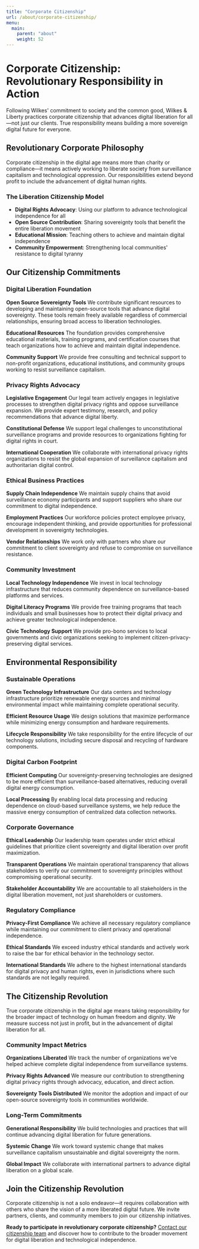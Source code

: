 ```yaml
---
title: "Corporate Citizenship"
url: /about/corporate-citizenship/
menu:
  main:
    parent: "about"
    weight: 52
---
```


# Corporate Citizenship: Revolutionary Responsibility in Action

Following Wilkes' commitment to society and the common good, Wilkes & Liberty practices corporate citizenship that advances digital liberation for all—not just our clients. True responsibility means building a more sovereign digital future for everyone.

## Revolutionary Corporate Philosophy

Corporate citizenship in the digital age means more than charity or compliance—it means actively working to liberate society from surveillance capitalism and technological oppression. Our responsibilities extend beyond profit to include the advancement of digital human rights.

### The Liberation Citizenship Model
- **Digital Rights Advocacy**: Using our platform to advance technological independence for all
- **Open Source Contribution**: Sharing sovereignty tools that benefit the entire liberation movement
- **Educational Mission**: Teaching others to achieve and maintain digital independence
- **Community Empowerment**: Strengthening local communities' resistance to digital tyranny

## Our Citizenship Commitments

### Digital Liberation Foundation

**Open Source Sovereignty Tools**
We contribute significant resources to developing and maintaining open-source tools that advance digital sovereignty. These tools remain freely available regardless of commercial relationships, ensuring broad access to liberation technologies.

**Educational Resources**
The foundation provides comprehensive educational materials, training programs, and certification courses that teach organizations how to achieve and maintain digital independence.

**Community Support**
We provide free consulting and technical support to non-profit organizations, educational institutions, and community groups working to resist surveillance capitalism.

### Privacy Rights Advocacy

**Legislative Engagement**
Our legal team actively engages in legislative processes to strengthen digital privacy rights and oppose surveillance expansion. We provide expert testimony, research, and policy recommendations that advance digital liberty.

**Constitutional Defense**
We support legal challenges to unconstitutional surveillance programs and provide resources to organizations fighting for digital rights in court.

**International Cooperation**
We collaborate with international privacy rights organizations to resist the global expansion of surveillance capitalism and authoritarian digital control.

### Ethical Business Practices

**Supply Chain Independence**
We maintain supply chains that avoid surveillance economy participants and support suppliers who share our commitment to digital independence.

**Employment Practices**
Our workforce policies protect employee privacy, encourage independent thinking, and provide opportunities for professional development in sovereignty technologies.

**Vendor Relationships**
We work only with partners who share our commitment to client sovereignty and refuse to compromise on surveillance resistance.

### Community Investment

**Local Technology Independence**
We invest in local technology infrastructure that reduces community dependence on surveillance-based platforms and services.

**Digital Literacy Programs**
We provide free training programs that teach individuals and small businesses how to protect their digital privacy and achieve greater technological independence.

**Civic Technology Support**
We provide pro-bono services to local governments and civic organizations seeking to implement citizen-privacy-preserving digital services.

## Environmental Responsibility

### Sustainable Operations

**Green Technology Infrastructure**
Our data centers and technology infrastructure prioritize renewable energy sources and minimal environmental impact while maintaining complete operational security.

**Efficient Resource Usage**
We design solutions that maximize performance while minimizing energy consumption and hardware requirements.

**Lifecycle Responsibility**
We take responsibility for the entire lifecycle of our technology solutions, including secure disposal and recycling of hardware components.

### Digital Carbon Footprint

**Efficient Computing**
Our sovereignty-preserving technologies are designed to be more efficient than surveillance-based alternatives, reducing overall digital energy consumption.

**Local Processing**
By enabling local data processing and reducing dependence on cloud-based surveillance systems, we help reduce the massive energy consumption of centralized data collection networks.

### Corporate Governance

**Ethical Leadership**
Our leadership team operates under strict ethical guidelines that prioritize client sovereignty and digital liberation over profit maximization.

**Transparent Operations**
We maintain operational transparency that allows stakeholders to verify our commitment to sovereignty principles without compromising operational security.

**Stakeholder Accountability**
We are accountable to all stakeholders in the digital liberation movement, not just shareholders or customers.

### Regulatory Compliance

**Privacy-First Compliance**
We achieve all necessary regulatory compliance while maintaining our commitment to client privacy and operational independence.

**Ethical Standards**
We exceed industry ethical standards and actively work to raise the bar for ethical behavior in the technology sector.

**International Standards**
We adhere to the highest international standards for digital privacy and human rights, even in jurisdictions where such standards are not legally required.

## The Citizenship Revolution

True corporate citizenship in the digital age means taking responsibility for the broader impact of technology on human freedom and dignity. We measure success not just in profit, but in the advancement of digital liberation for all.

### Community Impact Metrics

**Organizations Liberated**
We track the number of organizations we've helped achieve complete digital independence from surveillance systems.

**Privacy Rights Advanced**
We measure our contribution to strengthening digital privacy rights through advocacy, education, and direct action.

**Sovereignty Tools Distributed**
We monitor the adoption and impact of our open-source sovereignty tools in communities worldwide.

### Long-Term Commitments

**Generational Responsibility**
We build technologies and practices that will continue advancing digital liberation for future generations.

**Systemic Change**
We work toward systemic change that makes surveillance capitalism unsustainable and digital sovereignty the norm.

**Global Impact**
We collaborate with international partners to advance digital liberation on a global scale.

## Join the Citizenship Revolution

Corporate citizenship is not a solo endeavor—it requires collaboration with others who share the vision of a more liberated digital future. We invite partners, clients, and community members to join our citizenship initiatives.

**Ready to participate in revolutionary corporate citizenship?** [Contact our citizenship team](/) and discover how to contribute to the broader movement for digital liberation and technological independence.

